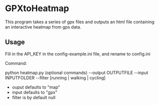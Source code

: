 # GPXtoHeatmap
This program takes a series of gpx files and outputs an html file containing an interactive heatmap from gps data.

## Usage
Fill in the API_KEY in the config-example.ini file, and rename to config.ini

Command:

python heatmap.py (optional commands) --output OUTPUTFILE --input INPUTFOLDER --filter [running | walking | cycling]

- ouput defaults to "map"
- input defaults to "gpx"
- filter is by default null


